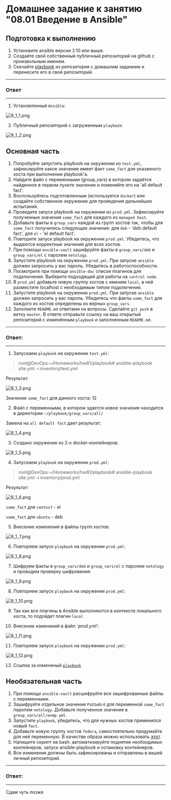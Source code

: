 # Домашнее задание к занятию "08.01 Введение в Ansible"

## Подготовка к выполнению
1. Установите ansible версии 2.10 или выше.
2. Создайте свой собственный публичный репозиторий на github с произвольным именем.
3. Скачайте [playbook](./playbook/) из репозитория с домашним заданием и перенесите его в свой репозиторий.

---
### Ответ
---

1. Установленный `Ansible`:

![8_1_1.png](https://github.com/psvitov/devops-netology/blob/main/Homework/mnt_homework_8_1/8_1_1.png)

2. Публичный репозиторий с загруженным `playbook`:

![8_1_2.png](https://github.com/psvitov/devops-netology/blob/main/Homework/mnt_homework_8_1/8_1_2.png)



## Основная часть
1. Попробуйте запустить playbook на окружении из `test.yml`, зафиксируйте какое значение имеет факт `some_fact` для указанного хоста при выполнении playbook'a.
2. Найдите файл с переменными (group_vars) в котором задаётся найденное в первом пункте значение и поменяйте его на 'all default fact'.
3. Воспользуйтесь подготовленным (используется `docker`) или создайте собственное окружение для проведения дальнейших испытаний.
4. Проведите запуск playbook на окружении из `prod.yml`. Зафиксируйте полученные значения `some_fact` для каждого из `managed host`.
5. Добавьте факты в `group_vars` каждой из групп хостов так, чтобы для `some_fact` получились следующие значения: для `deb` - 'deb default fact', для `el` - 'el default fact'.
6.  Повторите запуск playbook на окружении `prod.yml`. Убедитесь, что выдаются корректные значения для всех хостов.
7. При помощи `ansible-vault` зашифруйте факты в `group_vars/deb` и `group_vars/el` с паролем `netology`.
8. Запустите playbook на окружении `prod.yml`. При запуске `ansible` должен запросить у вас пароль. Убедитесь в работоспособности.
9. Посмотрите при помощи `ansible-doc` список плагинов для подключения. Выберите подходящий для работы на `control node`.
10. В `prod.yml` добавьте новую группу хостов с именем  `local`, в ней разместите localhost с необходимым типом подключения.
11. Запустите playbook на окружении `prod.yml`. При запуске `ansible` должен запросить у вас пароль. Убедитесь что факты `some_fact` для каждого из хостов определены из верных `group_vars`.
12. Заполните `README.md` ответами на вопросы. Сделайте `git push` в ветку `master`. В ответе отправьте ссылку на ваш открытый репозиторий с изменённым `playbook` и заполненным `README.md`.

---
### Ответ:
---

1. Запускаем `playbook` на окружении `test.yml`:

>   root@DevOps:~/Homeworks/hw81/playbook# ansible-playbook site.yml -i inventory/test.yml

Результат:

![8_1_3.png](https://github.com/psvitov/devops-netology/blob/main/Homework/mnt_homework_8_1/8_1_3.png)

Значение `some_fact` для данного хоста: 12

2. Файл с переменными, в котором здается новое значение находится в директории `~/playbook/group_vars/all/`

Замена на `all default fact` дает результат:

![8_1_4.png](https://github.com/psvitov/devops-netology/blob/main/Homework/mnt_homework_8_1/8_1_4.png)

3. Создано окружение из 2-х docker-контейнеров:

![8_1_5.png](https://github.com/psvitov/devops-netology/blob/main/Homework/mnt_homework_8_1/8_1_5.png)

4. Запускаем `playbook` на окружении `prod.yml`:

>   root@DevOps:~/Homeworks/hw81/playbook# ansible-playbook site.yml -i inventory/prod.yml

Результат:

![8_1_6.png](https://github.com/psvitov/devops-netology/blob/main/Homework/mnt_homework_8_1/8_1_6.png)

`some_fact` для `centos7` - el

`some_fact` для `ubuntu`  - deb

5. Внесение изменений в файлы групп хостов:

![8_1_7.png](https://github.com/psvitov/devops-netology/blob/main/Homework/mnt_homework_8_1/8_1_7.png)

6. Повторяем запуск `playbook` на окружении `prod.yml`:

![8_1_8.png](https://github.com/psvitov/devops-netology/blob/main/Homework/mnt_homework_8_1/8_1_8.png)

7. Шифруем факты в `group_vars/deb` и `group_vars/el` с паролем `netology` и проводим проверку шифрования:

![8_1_9.png](https://github.com/psvitov/devops-netology/blob/main/Homework/mnt_homework_8_1/8_1_9.png)

8. Повторяем запуск `playbook` на окружении `prod.yml`:

![8_1_10.png](https://github.com/psvitov/devops-netology/blob/main/Homework/mnt_homework_8_1/8_1_10.png)

9. Так как все плагины в Ansible выполняются в контексте локального хоста, то подойдет плагин `local`

10. Внесение изменений в файл `prod.yml':

![8_1_11.png](https://github.com/psvitov/devops-netology/blob/main/Homework/mnt_homework_8_1/8_1_11.png)

11. Повторяем запуск `playbook` на окружении `prod.yml`:

![8_1_12.png](https://github.com/psvitov/devops-netology/blob/main/Homework/mnt_homework_8_1/8_1_12.png)

12. Ссылка за измененый [`playbook`](https://github.com/psvitov/mnt_homework_8_1)


## Необязательная часть

1. При помощи `ansible-vault` расшифруйте все зашифрованные файлы с переменными.
2. Зашифруйте отдельное значение `PaSSw0rd` для переменной `some_fact` паролем `netology`. Добавьте полученное значение в `group_vars/all/exmp.yml`.
3. Запустите `playbook`, убедитесь, что для нужных хостов применился новый `fact`.
4. Добавьте новую группу хостов `fedora`, самостоятельно придумайте для неё переменную. В качестве образа можно использовать [этот](https://hub.docker.com/r/pycontribs/fedora).
5. Напишите скрипт на bash: автоматизируйте поднятие необходимых контейнеров, запуск ansible-playbook и остановку контейнеров.
6. Все изменения должны быть зафиксированы и отправлены в вашей личный репозиторий.

---
### Ответ:
---
 Сдам чуть позже
